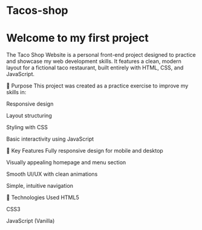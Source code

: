 # Tacos-shop
<h1>Welcome to my first project</h1>
<p>The Taco Shop Website is a personal front-end project designed to practice and showcase my web development skills. It features a clean, modern layout for a fictional taco restaurant, built entirely with HTML, CSS, and JavaScript.

🎯 Purpose
This project was created as a practice exercise to improve my skills in:

Responsive design

Layout structuring

Styling with CSS

Basic interactivity using JavaScript

🌟 Key Features
Fully responsive design for mobile and desktop

Visually appealing homepage and menu section

Smooth UI/UX with clean animations

Simple, intuitive navigation

🔧 Technologies Used
HTML5

CSS3

JavaScript (Vanilla)
</p>